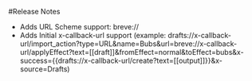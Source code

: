 #Release Notes

* Adds URL Scheme support: breve://
* Adds Initial x-callback-url support (example: drafts://x-callback-url/import_action?type=URL&name=Bubs&url=breve://x-callback-url/applyEffect?text=[[draft]]&fromEffect=normal&toEffect=bubs&x-success={{drafts://x-callback-url/create?text=[[output]]}}&x-source=Drafts)

